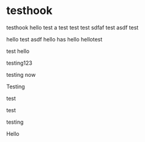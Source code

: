 testhook
========

testhook
hello
test
a
test
test
test
sdfaf
test
asdf
test

hello
test
asdf
hello
has
hello
hellotest


test
hello

testing123

testing
now

Testing

test

test

testing

Hello
